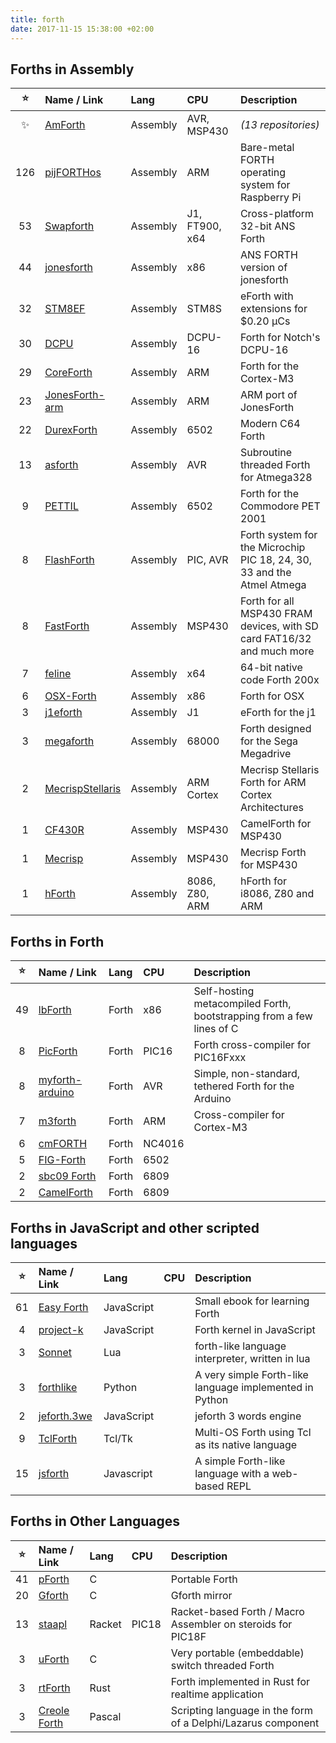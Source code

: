 ```yaml
---
title: forth
date: 2017-11-15 15:38:00 +02:00
---
```


## Forths in Assembly

|:star:| Name / Link | Lang | CPU | Description |
|:------:|:------------|:-----|:----|:------------|
|:sparkles:|[AmForth](https://github.com/search?q=amforth&type=Repositories&s=updated)|Assembly|AVR, MSP430|_(13 repositories)_|
|126|[pijFORTHos](https://github.com/organix/pijFORTHos)|Assembly|ARM|Bare-metal FORTH operating system for Raspberry Pi|
|53|[Swapforth](https://github.com/jamesbowman/swapforth)|Assembly|J1, FT900, x64|Cross-platform 32-bit ANS Forth|
|44|[jonesforth](https://github.com/chengchangwu/jonesforth)|Assembly|x86|ANS FORTH version of jonesforth|
|32|[STM8EF](https://github.com/TG9541/stm8ef)|Assembly|STM8S|eForth with extensions for $0.20 µCs|
|30|[DCPU](https://github.com/hellige/dcpu)|Assembly|DCPU-16|Forth for Notch's DCPU-16|
|29|[CoreForth](https://github.com/ekoeppen/CoreForth)|Assembly|ARM|Forth for the Cortex-M3|
|23|[JonesForth-arm](https://github.com/M2IHP13-admin/JonesForth-arm)|Assembly|ARM|ARM port of JonesForth|
|22|[DurexForth](https://github.com/jkotlinski/durexforth)|Assembly|6502|Modern C64 Forth|
|13|[asforth](https://github.com/nfz/asforth)|Assembly|AVR|Subroutine threaded Forth for Atmega328|
|9|[PETTIL](https://github.com/chitselb/pettil)|Assembly|6502|Forth for the Commodore PET 2001|
|8|[FlashForth](https://github.com/oh2aun/flashforth)|Assembly|PIC, AVR|Forth system for the Microchip PIC 18, 24, 30, 33 and the Atmel Atmega |
|8|[FastForth](https://github.com/jean-michel/FAST-FORTH)|Assembly|MSP430|Forth for all MSP430 FRAM devices, with SD card FAT16/32 and much more|
|7|[feline](https://github.com/gnooth/feline)|Assembly|x64|64-bit native code Forth 200x|
|6|[OSX-Forth](https://github.com/vygr/OSX-Forth)|Assembly|x86|Forth for OSX|
|3|[j1eforth](https://github.com/samawati/j1eforth)|Assembly|J1|eForth for the j1|
|3|[megaforth](https://github.com/ehaliewicz/megaforth)|Assembly|68000|Forth designed for the Sega Megadrive|
|2|[MecrispStellaris](https://github.com/jjonethal/mecrisp-stellaris)|Assembly|ARM Cortex|Mecrisp Stellaris Forth for ARM Cortex Architectures|
|1|[CF430R](https://github.com/mikalus/CF430FR)|Assembly|MSP430|CamelForth for MSP430|
|1|[Mecrisp](http://mecrisp.sourceforge.net)|Assembly|MSP430|Mecrisp Forth for MSP430|
|1|[hForth](https://github.com/nealcrook/hForth)|Assembly|8086, Z80, ARM|hForth for i8086, Z80 and ARM|


## Forths in Forth

| :star: | Name / Link | Lang | CPU | Description |
|:------:|:------------|:-----|:----|:------------|
|49|[lbForth](https://github.com/larsbrinkhoff/lbForth)|Forth|x86|Self-hosting metacompiled Forth, bootstrapping from a few lines of C|
|8|[PicForth](https://github.com/samueltardieu/picforth)|Forth|PIC16|Forth cross-compiler for PIC16Fxxx|
|8|[myforth-arduino](https://github.com/CharleyShattuck/myforth-arduino)|Forth|AVR|Simple, non-standard, tethered Forth for the Arduino|
|7|[m3forth](https://github.com/oco2000/m3forth)|Forth|ARM|Cross-compiler for Cortex-M3|
|6|[cmFORTH](https://github.com/ForthHub/cmFORTH)|Forth|NC4016||
|5|[FIG-Forth](https://github.com/ForthHub/FIG-Forth)|Forth|6502||
|2|[sbc09 Forth](https://github.com/6809/sbc09)|Forth|6809||
|2|[CamelForth](https://github.com/nealcrook/multicomp6809/tree/master/camelforth)|Forth|6809||

## Forths in JavaScript and other scripted languages

| :star: | Name / Link | Lang | CPU | Description |
|:------:|:------------|:-----|:----|:------------|
|61|[Easy Forth](https://github.com/skilldrick/easyforth)|JavaScript||Small ebook for learning Forth|
|4|[project-k](https://github.com/hcchengithub/project-k)|JavaScript||Forth kernel in JavaScript|
|3|[Sonnet](https://github.com/doy/sonnet)|Lua||forth-like language interpreter, written in lua|
|3|[forthlike](https://github.com/Omnifarious/forthlike)|Python||A very simple Forth-like language implemented in Python|
|2|[jeforth.3we](https://github.com/hcchengithub/jeforth.3we)|JavaScript||jeforth 3 words engine|
|9|[TclForth](https://github.com/wolfwejgaard/tclforth)|Tcl/Tk||Multi-OS Forth using Tcl as its native language|
|15|[jsforth](https://github.com/eatonphil/jsforth)|Javascript||A simple Forth-like language with a web-based REPL|

## Forths in Other Languages

| :star: | Name / Link | Lang | CPU | Description |
|:------:|:------------|:-----|:----|:------------|
|41|[pForth](https://github.com/philburk/pforth)|C||Portable Forth|
|20|[Gforth](https://github.com/forthy42/gforth)|C||Gforth mirror|
|13|[staapl](https://github.com/zwizwa/staapl)|Racket|PIC18|Racket-based Forth / Macro Assembler on steroids for PIC18F|
|3|[uForth](https://github.com/tcoram/uforth)|C||Very portable (embeddable) switch threaded Forth|
|3|[rtForth](https://github.com/chengchangwu/rtforth)|Rust||Forth implemented in Rust for realtime application|
|3|[Creole Forth](https://github.com/tiluser/Creole-Forth)|Pascal||Scripting language in the form of a Delphi/Lazarus component|
